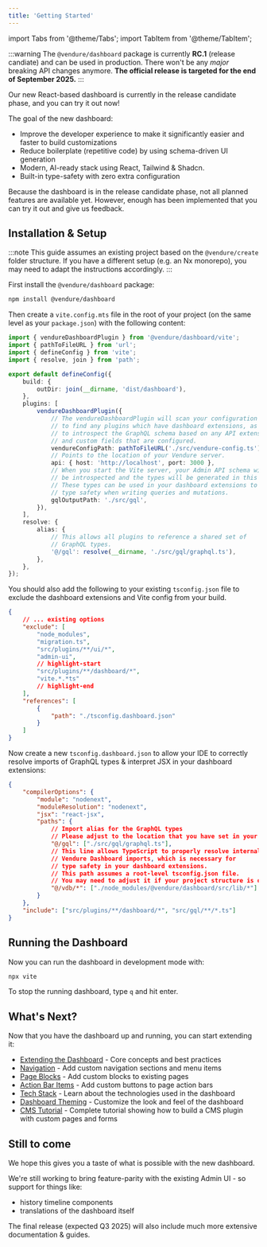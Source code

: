 ```yaml
---
title: 'Getting Started'
---
```


import Tabs from '@theme/Tabs';
import TabItem from '@theme/TabItem';

:::warning
The `@vendure/dashboard` package is currently **RC.1** (release candiate) and can be used in production. 
There won't be any _major_ breaking API changes anymore. **The official release is targeted for the end of September 2025.**
:::

Our new React-based dashboard is currently in the release candidate phase, and you can try it out now!

The goal of the new dashboard:

- Improve the developer experience to make it significantly easier and faster to build customizations
- Reduce boilerplate (repetitive code) by using schema-driven UI generation
- Modern, AI-ready stack using React, Tailwind & Shadcn.
- Built-in type-safety with zero extra configuration

Because the dashboard is in the release candidate phase, not all planned features are available yet. However, enough has been implemented that
you can try it out and give us feedback.

## Installation & Setup

:::note
This guide assumes an existing project based on the `@vendure/create` folder structure.
If you have a different setup (e.g. an Nx monorepo), you may need to adapt the instructions accordingly.
:::

First install the `@vendure/dashboard` package:

```bash
npm install @vendure/dashboard
```

Then create a `vite.config.mts` file in the root of your project (on the same level as your `package.json`) with the following content:

```ts title="vite.config.mts"
import { vendureDashboardPlugin } from '@vendure/dashboard/vite';
import { pathToFileURL } from 'url';
import { defineConfig } from 'vite';
import { resolve, join } from 'path';

export default defineConfig({
    build: {
        outDir: join(__dirname, 'dist/dashboard'),
    },
    plugins: [
        vendureDashboardPlugin({
            // The vendureDashboardPlugin will scan your configuration in order
            // to find any plugins which have dashboard extensions, as well as
            // to introspect the GraphQL schema based on any API extensions
            // and custom fields that are configured.
            vendureConfigPath: pathToFileURL('./src/vendure-config.ts'),
            // Points to the location of your Vendure server.
            api: { host: 'http://localhost', port: 3000 },
            // When you start the Vite server, your Admin API schema will
            // be introspected and the types will be generated in this location.
            // These types can be used in your dashboard extensions to provide
            // type safety when writing queries and mutations.
            gqlOutputPath: './src/gql',
        }),
    ],
    resolve: {
        alias: {
            // This allows all plugins to reference a shared set of
            // GraphQL types.
            '@/gql': resolve(__dirname, './src/gql/graphql.ts'),
        },
    },
});
```

You should also add the following to your existing `tsconfig.json` file to exclude the dashboard extensions and Vite config
from your build.

```json title="tsconfig.json"
{
    // ... existing options
    "exclude": [
        "node_modules",
        "migration.ts",
        "src/plugins/**/ui/*",
        "admin-ui",
        // highlight-start
        "src/plugins/**/dashboard/*",
        "vite.*.*ts"
        // highlight-end
    ],
    "references": [
        {
            "path": "./tsconfig.dashboard.json"
        }
    ]
}
```

Now create a new `tsconfig.dashboard.json` to allow your IDE
to correctly resolve imports of GraphQL types & interpret JSX in your dashboard extensions:

```json title="tsconfig.dashboard.json"
{
    "compilerOptions": {
        "module": "nodenext",
        "moduleResolution": "nodenext",
        "jsx": "react-jsx",
        "paths": {
            // Import alias for the GraphQL types
            // Please adjust to the location that you have set in your `vite.config.mts`
            "@/gql": ["./src/gql/graphql.ts"],
            // This line allows TypeScript to properly resolve internal
            // Vendure Dashboard imports, which is necessary for
            // type safety in your dashboard extensions.
            // This path assumes a root-level tsconfig.json file.
            // You may need to adjust it if your project structure is different.
            "@/vdb/*": ["./node_modules/@vendure/dashboard/src/lib/*"]
        }
    },
    "include": ["src/plugins/**/dashboard/*", "src/gql/**/*.ts"]
}
```

## Running the Dashboard

Now you can run the dashboard in development mode with:

```bash
npx vite
```

To stop the running dashboard, type `q` and hit enter.

## What's Next?

Now that you have the dashboard up and running, you can start extending it:

- [Extending the Dashboard](/guides/extending-the-dashboard/extending-overview/) - Core concepts and best practices
- [Navigation](/guides/extending-the-dashboard/navigation/) - Add custom navigation sections and menu items
- [Page Blocks](/guides/extending-the-dashboard/page-blocks/) - Add custom blocks to existing pages
- [Action Bar Items](/guides/extending-the-dashboard/action-bar-items/) - Add custom buttons to page action bars
- [Tech Stack](/guides/extending-the-dashboard/tech-stack/) - Learn about the technologies used in the dashboard
- [Dashboard Theming](/guides/extending-the-dashboard/theming) - Customize the look and feel of the dashboard
- [CMS Tutorial](/guides/extending-the-dashboard/cms-tutorial/) - Complete tutorial showing how to build a CMS plugin with custom pages and forms

## Still to come

We hope this gives you a taste of what is possible with the new dashboard.

We're still working to bring feature-parity with the existing Admin UI - so support for things like:

- history timeline components
- translations of the dashboard itself

The final release (expected Q3 2025) will also include much more extensive documentation & guides.
